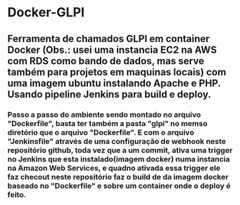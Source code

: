 # Docker-GLPI
<h2>Ferramenta de chamados GLPI em container Docker (Obs.: usei uma instancia EC2 na AWS com RDS como bando de dados, mas serve também para projetos em maquinas locais) com uma imagem ubuntu instalando Apache e PHP.
Usando pipeline Jenkins para build e deploy.

<h3> Passo a passo do ambiente sendo montado no arquivo "Dockerfile", basta ter também a pasta "glpi" no memso diretório que o arquivo "Dockerfile".
E com o arquivo "Jenkinsfile" através de uma configuração de webhook neste repositório github, toda vez que a um commit, ativa uma trigger no Jenkins que esta instalado(imagem docker) numa instancia na Amazon Web Services, e quadno ativada essa trigger ele faz checout neste repositório faz o build de da imagem docker baseado no "Dockerfile" e sobre um container onde o deploy é feito. 
